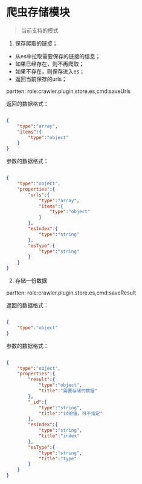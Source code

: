 # 爬虫存储模块

> 当前支持的模式

1. 保存爬取的链接；

* 从es中拉取需要保存的链接的信息；
* 如果已经存在，则不再爬取；
* 如果不存在，则保存进入es；
* 返回当前保存的urls；

partten: role:crawler.plugin.store.es,cmd:saveUrls

返回的数据格式：

``` json

{
    "type":"array",
    "items":{
        "type":"object"
    }
}

```

参数的数据格式：

``` json

{
    "type":"object",
    "properties":{
        "urls":{
            "type":"array",
            "items":{
                "type":"object"
            }
        },
        "esIndex":{
            "type":"string"
        },
        "esType":{
            "type":"string"
        }
    }
}

```

2. 存储一份数据

partten: role:crawler.plugin.store.es,cmd:saveResult

返回的数据格式：

``` json

{
    "type":"object"
}

```

参数的数据格式：

``` json

{
    "type":"object",
    "properties":{
        "result":{
            "type":"object",
            "title":"需要存储的数据"
        },
        "_id":{
            "type":"string",
            "title":"id的值，可不指定"
        },
        "esIndex":{
            "type":"string",
            "title":"index"
        },
        "esType":{
            "type":"string",
            "title":"type"
        }
    }
}

```
